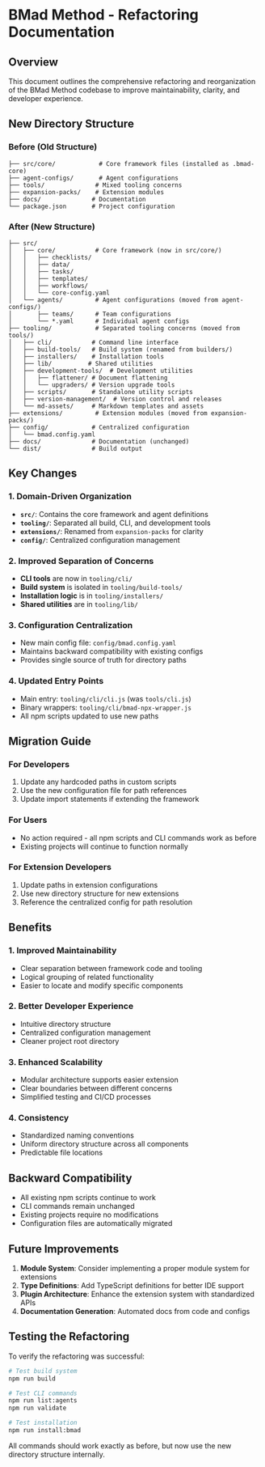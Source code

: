 # BMad Method - Refactoring Documentation

## Overview

This document outlines the comprehensive refactoring and reorganization of the BMad Method codebase to improve maintainability, clarity, and developer experience.

## New Directory Structure

### Before (Old Structure)
```
├── src/core/            # Core framework files (installed as .bmad-core)
├── agent-configs/       # Agent configurations
├── tools/              # Mixed tooling concerns
├── expansion-packs/    # Extension modules
├── docs/              # Documentation
└── package.json       # Project configuration
```

### After (New Structure)
```
├── src/
│   ├── core/           # Core framework (now in src/core/)
│   │   ├── checklists/
│   │   ├── data/
│   │   ├── tasks/
│   │   ├── templates/
│   │   ├── workflows/
│   │   └── core-config.yaml
│   └── agents/         # Agent configurations (moved from agent-configs/)
│       ├── teams/      # Team configurations
│       └── *.yaml      # Individual agent configs
├── tooling/            # Separated tooling concerns (moved from tools/)
│   ├── cli/           # Command line interface
│   ├── build-tools/   # Build system (renamed from builders/)
│   ├── installers/    # Installation tools
│   ├── lib/          # Shared utilities
│   ├── development-tools/  # Development utilities
│   │   ├── flattener/ # Document flattening
│   │   └── upgraders/ # Version upgrade tools
│   ├── scripts/       # Standalone utility scripts
│   ├── version-management/  # Version control and releases
│   └── md-assets/     # Markdown templates and assets
├── extensions/         # Extension modules (moved from expansion-packs/)
├── config/            # Centralized configuration
│   └── bmad.config.yaml
├── docs/              # Documentation (unchanged)
└── dist/              # Build output
```

## Key Changes

### 1. Domain-Driven Organization
- **`src/`**: Contains the core framework and agent definitions
- **`tooling/`**: Separated all build, CLI, and development tools
- **`extensions/`**: Renamed from `expansion-packs` for clarity
- **`config/`**: Centralized configuration management

### 2. Improved Separation of Concerns
- **CLI tools** are now in `tooling/cli/`
- **Build system** is isolated in `tooling/build-tools/`
- **Installation logic** is in `tooling/installers/`
- **Shared utilities** are in `tooling/lib/`

### 3. Configuration Centralization
- New main config file: `config/bmad.config.yaml`
- Maintains backward compatibility with existing configs
- Provides single source of truth for directory paths

### 4. Updated Entry Points
- Main entry: `tooling/cli/cli.js` (was `tools/cli.js`)
- Binary wrappers: `tooling/cli/bmad-npx-wrapper.js`
- All npm scripts updated to use new paths

## Migration Guide

### For Developers
1. Update any hardcoded paths in custom scripts
2. Use the new configuration file for path references
3. Update import statements if extending the framework

### For Users
- No action required - all npm scripts and CLI commands work as before
- Existing projects will continue to function normally

### For Extension Developers
1. Update paths in extension configurations
2. Use new directory structure for new extensions
3. Reference the centralized config for path resolution

## Benefits

### 1. Improved Maintainability
- Clear separation between framework code and tooling
- Logical grouping of related functionality
- Easier to locate and modify specific components

### 2. Better Developer Experience
- Intuitive directory structure
- Centralized configuration management
- Cleaner project root directory

### 3. Enhanced Scalability
- Modular architecture supports easier extension
- Clear boundaries between different concerns
- Simplified testing and CI/CD processes

### 4. Consistency
- Standardized naming conventions
- Uniform directory structure across all components
- Predictable file locations

## Backward Compatibility

- All existing npm scripts continue to work
- CLI commands remain unchanged
- Existing projects require no modifications
- Configuration files are automatically migrated

## Future Improvements

1. **Module System**: Consider implementing a proper module system for extensions
2. **Type Definitions**: Add TypeScript definitions for better IDE support
3. **Plugin Architecture**: Enhance the extension system with standardized APIs
4. **Documentation Generation**: Automated docs from code and configs

## Testing the Refactoring

To verify the refactoring was successful:

```bash
# Test build system
npm run build

# Test CLI commands
npm run list:agents
npm run validate

# Test installation
npm run install:bmad
```

All commands should work exactly as before, but now use the new directory structure internally.